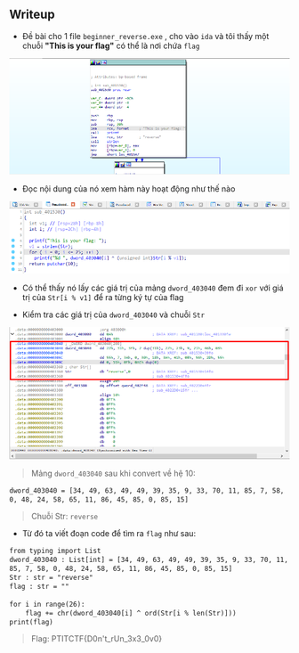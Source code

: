 ## Writeup

- Đề bài cho 1 file `beginner_reverse.exe` , cho vào `ida` và tôi thấy một chuỗi **"This is your flag"** có thể là nơi chứa `flag`

![img13](https://github.com/Giangattt123/PTIT-CTF-2024/blob/master/VL/images/image-13.png?raw=true)

- Đọc nội dung của nó xem hàm này hoạt động như thế nào

![img14](https://github.com/Giangattt123/PTIT-CTF-2024/blob/master/VL/images/image-14.png?raw=true)

- Có thể thấy nó lấy các giá trị của mảng `dword_403040` đem đi `xor` với giá trị của `Str[i % v1]` để ra từng ký tự của flag

- Kiểm tra các giá trị của `dword_403040` và chuỗi `Str`

![img15](https://github.com/Giangattt123/PTIT-CTF-2024/blob/master/VL/images/image-15.png?raw=true)

> Mảng `dword_403040` sau khi convert về hệ 10:

```
dword_403040 = [34, 49, 63, 49, 49, 39, 35, 9, 33, 70, 11, 85, 7, 58, 0, 48, 24, 58, 65, 11, 86, 45, 85, 0, 85, 15]
```

> Chuỗi Str: `reverse`

- Từ đó ta viết đoạn code để tìm ra `flag` như sau:

```
from typing import List
dword_403040 : List[int] = [34, 49, 63, 49, 49, 39, 35, 9, 33, 70, 11, 85, 7, 58, 0, 48, 24, 58, 65, 11, 86, 45, 85, 0, 85, 15]
Str : str = "reverse"
flag : str = ""

for i in range(26):
    flag += chr(dword_403040[i] ^ ord(Str[i % len(Str)]))
print(flag)
```

> Flag: PTITCTF{D0n't_rUn_3x3_0v0}
